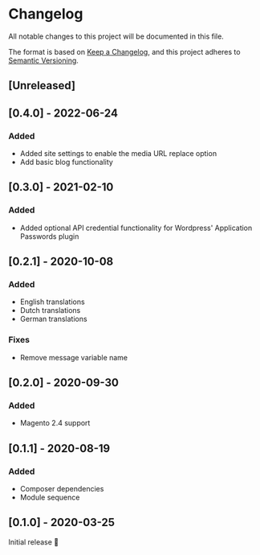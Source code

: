 # Changelog
All notable changes to this project will be documented in this file.

The format is based on [Keep a Changelog](https://keepachangelog.com/en/1.0.0/),
and this project adheres to [Semantic Versioning](https://semver.org/spec/v2.0.0.html).

## [Unreleased]

## [0.4.0] - 2022-06-24
### Added
- Added site settings to enable the media URL replace option
- Add basic blog functionality

## [0.3.0] - 2021-02-10
### Added
- Added optional API credential functionality for Wordpress' Application Passwords plugin

## [0.2.1] - 2020-10-08
### Added
- English translations
- Dutch translations
- German translations
### Fixes
- Remove message variable name

## [0.2.0] - 2020-09-30
### Added
- Magento 2.4 support

## [0.1.1] - 2020-08-19
### Added
- Composer dependencies
- Module sequence

## [0.1.0] - 2020-03-25

Initial release 🎉
